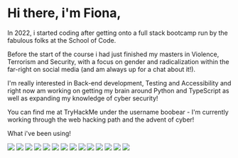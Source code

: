
# Hi there, i'm Fiona, 

In 2022, i started coding after getting onto a full stack bootcamp run by the fabulous folks at the School of Code. 

Before the start of the course i had just finished my masters in Violence, Terrorism and Security, with a focus on gender and radicalization within the far-right on social media (and am always up for a chat about it!). 

I'm really interested in Back-end development, Testing and Accessibility and right now am working on getting my brain around Python and TypeScript as well as expanding my knowledge of cyber security!

You can find me at TryHackMe under the username boobear - I'm currently working through the web hacking path and the advent of cyber!

What i've been using! 

[<img src='https://img.shields.io/badge/React-20232A?style=for-the-badge&logo=react&logoColor=61DAFB'>](<LINK>)
[<img src='https://img.shields.io/badge/Python-3776AB?style=for-the-badge&logo=python&logoColor=white'>](<LINK>)
[<img src='https://img.shields.io/badge/Node.js-43853D?style=for-the-badge&logo=node.js&logoColor=white'>](<LINK>)
[<img src='https://img.shields.io/badge/TypeScript-007ACC?style=for-the-badge&logo=typescript&logoColor=white'>](<LINK>)
[<img src='https://img.shields.io/badge/Express.js-404D59?style=for-the-badge'>](<LINK>)
[<img src='https://img.shields.io/badge/Ruby-CC342D?style=for-the-badge&logo=ruby&logoColor=white'>](<LINK>)
[<img src='https://img.shields.io/badge/PostgreSQL-316192?style=for-the-badge&logo=postgresql&logoColor=white'>](<LINK>)
[<img src='https://img.shields.io/badge/MongoDB-4EA94B?style=for-the-badge&logo=mongodb&logoColor=white'>](<LINK>)
[<img src='https://img.shields.io/badge/Jest-323330?style=for-the-badge&logo=Jest&logoColor=white'>](<LINK>)
[<img src='https://img.shields.io/badge/HTML5-E34F26?style=for-the-badge&logo=html5&logoColor=white'>](<LINK>)
[<img src='https://img.shields.io/badge/CSS3-1572B6?style=for-the-badge&logo=css3&logoColor=white'>](<LINK>)
[<img src='https://img.shields.io/badge/JavaScript-F7DF1E?style=for-the-badge&logo=javascript&logoColor=black'>](<LINK>)
[<img src='https://img.shields.io/badge/Netlify-00C7B7?style=for-the-badge&logo=netlify&logoColor=white'>](<LINK>)
[<img src='	https://github-readme-stats.vercel.app/api/top-langs/?username=fkit00&theme=blue-green'>](<LINK>)


<!---
fkit00/fkit00 is a ✨ special ✨ repository because its `README.md` (this file) appears on your GitHub profile.
You can click the Preview link to take a look at your changes.
--->
